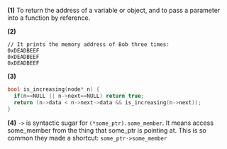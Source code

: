 **(1)** To return the address of a variable or object, and to pass a parameter into a function by reference.

**(2)** 
```
// It prints the memory address of Bob three times:
0xDEADBEEF
0xDEADBEEF
0xDEADBEEF
```
**(3)**
```C++
bool is_increasing(node* n) {
  if(n==NULL || n->next==NULL) return true;
  return (n->data < n->next->data && is_increasing(n->next));
}
```
**(4)** ```->``` is syntactic sugar for ```(*some_ptr).some_member```.  It means access some_member from the thing that some_ptr is pointing at.  This is so common they made a shortcut: ```some_ptr->some_member```
